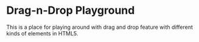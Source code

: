 # Drag-n-Drop Playground

This is a place for playing around with drag and drop feature with different kinds of elements in HTML5.